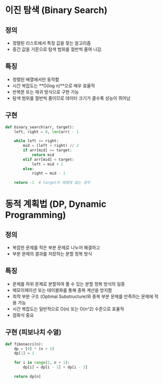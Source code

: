 # 이진 탐색 (Binary Search)

## 정의
- 정렬된 리스트에서 특정 값을 찾는 알고리즘
- 중간 값을 기준으로 탐색 범위를 절반씩 줄여 나감.

## 특징
- 정렬된 배열에서만 동작함
- 시간 복잡도는 **O(log n)**으로 매우 효율적
- 반복문 또는 재귀 방식으로 구현 가능
- 탐색 범위를 절반씩 줄이므로 데이터 크기가 클수록 성능이 뛰어남

## 구현
```Python
def binary_search(arr, target):
    left, right = 0, len(arr) - 1
    
    while left <= right:
        mid = (left + right) // 2
        if arr[mid] == target:
            return mid
        elif arr[mid] < target:
            left = mid + 1
        else:
            right = mid - 1
    
    return -1  # target이 배열에 없는 경우
```

# 동적 계획법 (DP, Dynamic Programming)

## 정의
- 복잡한 문제를 작은 부분 문제로 나누어 해결하고
- 부분 문제의 결과를 저장하는 분할 정복 방식

## 특징
- 문제를 하위 문제로 분할하여 풀 수 있는 분할 정복 방식의 일종
- 메모이제이션 또는 테이블화를 통해 중복 계산을 방지함
- 최적 부분 구조 (Optimal Substructure)와 중복 부분 문제를 만족하는 문제에 적용 가능
- 시간 복잡도는 일반적으로 O(n) 또는 O(n^2) 수준으로 효율적
- 점화식 중요

## 구현 (피보나치 수열)
```Python
def fibonacci(n):
    dp = [0] * (n + 1)
    dp[1] = 1
    
    for i in range(2, n + 1):
        dp[i] = dp[i - 1] + dp[i - 2]
    
    return dp[n]
```